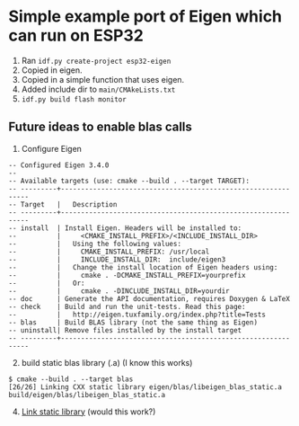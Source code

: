 # Simple example port of Eigen which can run on ESP32

1. Ran `idf.py create-project esp32-eigen`
2. Copied in eigen.
3. Copied in a simple function that uses eigen.
4. Added include dir to `main/CMAkeLists.txt`
5. `idf.py build flash monitor`


## Future ideas to enable blas calls
1. Configure Eigen
```
-- Configured Eigen 3.4.0
-- 
-- Available targets (use: cmake --build . --target TARGET):
-- ---------+--------------------------------------------------------------
-- Target   |   Description
-- ---------+--------------------------------------------------------------
-- install  | Install Eigen. Headers will be installed to:
--          |     <CMAKE_INSTALL_PREFIX>/<INCLUDE_INSTALL_DIR>
--          |   Using the following values:
--          |     CMAKE_INSTALL_PREFIX: /usr/local
--          |     INCLUDE_INSTALL_DIR:  include/eigen3
--          |   Change the install location of Eigen headers using:
--          |     cmake . -DCMAKE_INSTALL_PREFIX=yourprefix
--          |   Or:
--          |     cmake . -DINCLUDE_INSTALL_DIR=yourdir
-- doc      | Generate the API documentation, requires Doxygen & LaTeX
-- check    | Build and run the unit-tests. Read this page:
--          |   http://eigen.tuxfamily.org/index.php?title=Tests
-- blas     | Build BLAS library (not the same thing as Eigen)
-- uninstall| Remove files installed by the install target
-- ---------+--------------------------------------------------------------
```
2. build static blas library (.a) (I know this works)
```
$ cmake --build . --target blas
[26/26] Linking CXX static library eigen/blas/libeigen_blas_static.a
build/eigen/blas/libeigen_blas_static.a
```
4. [Link static library](https://docs.espressif.com/projects/esp-idf/en/latest/esp32/api-guides/build-system.html#using-prebuilt-libraries-with-components) (would this work?)
